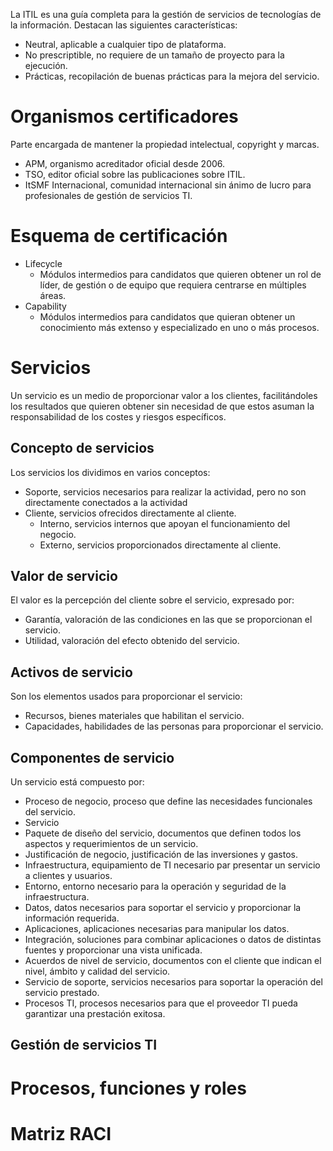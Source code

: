 La ITIL es una guía completa para la gestión de servicios de tecnologías de la información. Destacan las siguientes características:
- Neutral, aplicable a cualquier tipo de plataforma.
- No prescriptible, no requiere de un tamaño de proyecto para la ejecución.
- Prácticas, recopilación de buenas prácticas para la mejora del servicio.
# Organismos certificadores
Parte encargada de mantener la propiedad intelectual, copyright y marcas.
- APM, organismo acreditador oficial desde 2006.
- TSO, editor oficial sobre las publicaciones sobre ITIL.
- ItSMF Internacional, comunidad internacional sin ánimo de lucro para profesionales de gestión de servicios TI.
# Esquema de certificación
- Lifecycle
	- Módulos intermedios para candidatos que quieren obtener un rol de líder, de gestión o de equipo que requiera centrarse en múltiples áreas.
- Capability
	- Módulos intermedios para candidatos que quieran obtener un conocimiento más extenso y especializado en uno o más procesos.
# Servicios
Un servicio es un medio de proporcionar valor a los clientes, facilitándoles los resultados que quieren obtener sin necesidad de que estos asuman la responsabilidad de los costes y riesgos específicos.
## Concepto de servicios
Los servicios los dividimos en varios conceptos:
- Soporte, servicios necesarios para realizar la actividad, pero no son directamente conectados a la actividad
- Cliente, servicios ofrecidos directamente al cliente.
	- Interno, servicios internos que apoyan el funcionamiento del negocio.
	- Externo, servicios proporcionados directamente al cliente.
## Valor de servicio
El valor es la percepción del cliente sobre el servicio, expresado por:
- Garantía, valoración de las condiciones en las que se proporcionan el servicio.
- Utilidad, valoración del efecto obtenido del servicio.
## Activos de servicio
Son los elementos usados para proporcionar el servicio:
- Recursos, bienes materiales que habilitan el servicio.
- Capacidades, habilidades de las personas para proporcionar el servicio.
## Componentes de servicio
Un servicio está compuesto por:
- Proceso de negocio, proceso que define las necesidades funcionales del servicio.
- Servicio
- Paquete de diseño del servicio, documentos que definen todos los aspectos y requerimientos de un servicio.
- Justificación de negocio, justificación de las inversiones y gastos.
- Infraestructura, equipamiento de TI necesario par presentar un servicio a clientes y usuarios.
- Entorno, entorno necesario para la operación y seguridad de la infraestructura.
- Datos, datos necesarios para soportar el servicio y proporcionar la información requerida.
- Aplicaciones, aplicaciones necesarias para manipular los datos.
- Integración, soluciones para combinar aplicaciones o datos de distintas fuentes y proporcionar una vista unificada.
- Acuerdos de nivel de servicio, documentos con el cliente que indican el nivel, ámbito y calidad del servicio.
- Servicio de soporte, servicios necesarios para soportar la operación del servicio prestado.
- Procesos TI, procesos necesarios para que el proveedor TI pueda garantizar una prestación exitosa.
## Gestión de servicios TI
# Procesos, funciones y roles
# Matriz RACI